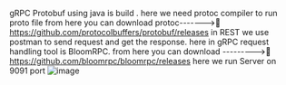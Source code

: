 gRPC Protobuf using java is build . here we need protoc compiler to run proto file 
from here you can download protoc------->🚀
https://github.com/protocolbuffers/protobuf/releases
in REST we use postman to send request and get the response.
here in gRPC request handling tool is BloomRPC.
from here you can download --------->🚀
https://github.com/bloomrpc/bloomrpc/releases
here we run Server on 9091 port
![image](https://github.com/user-attachments/assets/58484ff9-fc9c-414d-bcb4-39268c9d116f)


